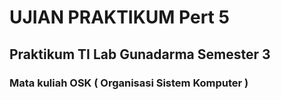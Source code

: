 # UJIAN PRAKTIKUM Pert 5

## Praktikum TI Lab Gunadarma Semester 3 

### Mata kuliah OSK ( Organisasi Sistem Komputer )

